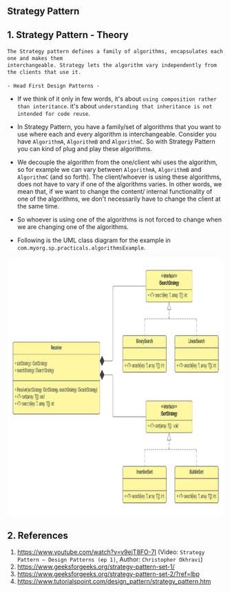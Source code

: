 ## Strategy Pattern

## 1. Strategy Pattern - Theory

```
The Strategy pattern defines a family of algorithms, encapsulates each one and makes them 
interchangeable. Strategy lets the algorithm vary independently from the clients that use it.

- Head First Design Patterns -
```

- If we think of it only in few words, it's about `using composition rather than interitance`. it's
  about `understanding that inheritance is not intended for code reuse`.


- In Strategy Pattern, you have a family/set of algorithms that you want to use where each and every
  algorithm is interchangeable. Consider you have `AlgorithmA`, `AlgorithmB` and `AlgorithmC`. So
  with Strategy Pattern you can kind of plug and play these algorithms.


- We decouple the algorithm from the one/client whi uses the algorithm, so for example we can vary
  between `AlgorithmA`, `AlgorithmB` and `AlgorithmC` (and so forth). The client/whoever is using
  these algorithms, does not have to vary if one of the algorithms varies. In other words, we mean
  that, if we want to change the content/ internal functionality of one of the algorithms, we don't
  necessarily have to change the client at the same time.


- So whoever is using one of the algorithms is not forced to change when we are changing one of the
  algorithms.


- Following is the UML class diagram for the example in `com.myorg.sp.practicals.algorithmsExample`.


<div align="left" style="margin-bottom:20px;">
  <img alt="strategy pattern example diagram" height="600"
    src="src/main/resources/images/strategy-pattern-diagram.jpeg" 
    title="strategy pattern example diagram" width="1000"/>
</div>

## 2. References

1. https://www.youtube.com/watch?v=v9ejT8FO-7I (Video: `Strategy Pattern – Design Patterns
   (ep 1)`, Author: `Christopher Okhravi`)
2. https://www.geeksforgeeks.org/strategy-pattern-set-1/
3. https://www.geeksforgeeks.org/strategy-pattern-set-2/?ref=lbp
4. https://www.tutorialspoint.com/design_pattern/strategy_pattern.htm
